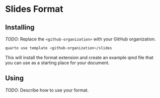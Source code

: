 # Slides Format

## Installing

_TODO_: Replace the `<github-organization>` with your GitHub organization.

```bash
quarto use template <github-organization>/slides
```

This will install the format extension and create an example qmd file
that you can use as a starting place for your document.

## Using

_TODO_: Describe how to use your format.

